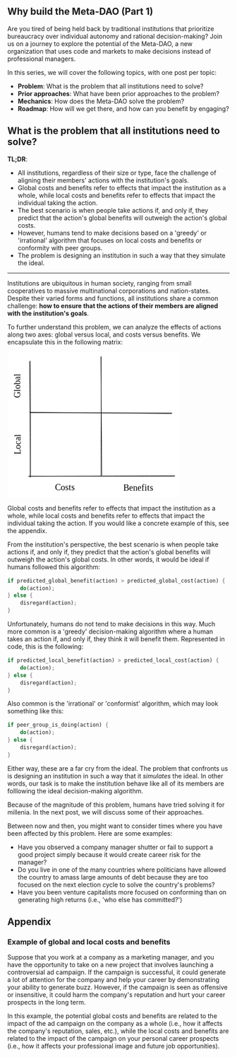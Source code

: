 ## Why build the Meta-DAO (Part 1)

Are you tired of being held back by traditional institutions that prioritize bureaucracy over individual autonomy and rational decision-making? Join us on a journey to explore the potential of the Meta-DAO, a new organization that uses code and markets to make decisions instead of professional managers. 

In this series, we will cover the following topics, with one post per topic:
- **Problem**: What is the problem that all institutions need to solve? 
- **Prior approaches**: What have been prior approaches to the problem?
- **Mechanics**: How does the Meta-DAO solve the problem?
- **Roadmap**: How will we get there, and how can you benefit by engaging?

## What is the problem that all institutions need to solve?

**TL;DR**:
- All institutions, regardless of their size or type, face the challenge of aligning their members' actions with the institution's goals.
- Global costs and benefits refer to effects that impact the institution as a whole, while local costs and benefits refer to effects that impact the individual taking the action.
- The best scenario is when people take actions if, and only if, they predict that the action's global benefits will outweigh the action's global costs.
- However, humans tend to make decisions based on a 'greedy' or 'irrational' algorithm that focuses on local costs and benefits or conformity with peer groups.
- The problem is designing an institution in such a way that they simulate the ideal.

--- 

Institutions are ubiquitous in human society, ranging from small cooperatives to massive multinational corporations and nation-states. Despite their varied forms and functions, all institutions share a common challenge: **how to ensure that the actions of their members are aligned with the institution's goals**.

To further understand this problem, we can analyze the effects of actions along two axes: global versus local, and costs versus benefits. We encapsulate this in the following matrix:

![decision 2x2](media/decision2x2.excalidraw.png)

Global costs and benefits refer to effects that impact the institution as a whole, while local costs and benefits refer to effects that impact the individual taking the action. If you would like a concrete example of this, see the appendix.

From the institution's perspective, the best scenario is when people take actions if, and only if, they predict that the action's global benefits will outweigh the action's global costs. In other words, it would be ideal if humans followed this algorithm:

```rust
if predicted_global_benefit(action) > predicted_global_cost(action) {
    do(action);
} else {
    disregard(action);
}
```

Unfortunately, humans do not tend to make decisions in this way. Much more common is a 'greedy' decision-making algorithm where a human takes an action if, and only if, they think it will benefit them. Represented in code, this is the following: 

```rust
if predicted_local_benefit(action) > predicted_local_cost(action) {
    do(action);
} else {
    disregard(action);
}
```

Also common is the 'irrational' or 'conformist' algorithm, which may look something like this:

```rust
if peer_group_is_doing(action) {
    do(action);
} else {
    disregard(action);
}
```

Either way, these are a far cry from the ideal. The problem that confronts us is designing an institution in such a way that it *simulates* the ideal. In other words, our task is to make the institution behave like all of its members are folllowing the ideal decision-making algorithm.

Because of the magnitude of this problem, humans have tried solving it for millenia. In the next post, we will discuss some of their approaches.

Between now and then, you might want to consider times where you have been affected by this problem. Here are some examples:
- Have you observed a company manager shutter or fail to support a good project simply because it would create career risk for the manager?
- Do you live in one of the many countries where politicians have allowed the country to amass large amounts of debt because they are too focused on the next election cycle to solve the country's problems?
- Have you been venture capitalists more focused on conforming than on generating high returns (i.e., 'who else has committed?')

## Appendix 

### Example of global and local costs and benefits

Suppose that you work at a company as a marketing manager, and you have the opportunity to take on a new project that involves launching a controversial ad campaign. If the campaign is successful, it could generate a lot of attention for the company and help your career by demonstrating your ability to generate buzz. However, if the campaign is seen as offensive or insensitive, it could harm the company's reputation and hurt your career prospects in the long term.

In this example, the potential global costs and benefits are related to the impact of the ad campaign on the company as a whole (i.e., how it affects the company's reputation, sales, etc.), while the local costs and benefits are related to the impact of the campaign on your personal career prospects (i.e., how it affects your professional image and future job opportunities).
